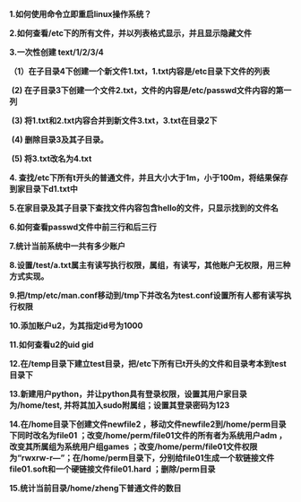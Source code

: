 **1.如何使用命令立即重启linux操作系统？**

**2.如何查看/etc下的所有文件，并以列表格式显示，并且显示隐藏文件**

**3.一次性创建 text/1/2/3/4** 

   **（1）在子目录4下创建一个新文件1.txt，1.txt内容是/etc目录下文件的列表**

​      **(2) 在子目录3下创建一个文件2.txt，文件的内容是/etc/passwd文件内容的第一列** 

​      **(3) 将1.txt和2.txt内容合并到新文件3.txt，3.txt在目录2下**

​      **(4) 删除目录3及其子目录。**

​      **(5) 将3.txt改名为4.txt**

**4. 查找/etc下所有t开头的普通文件，并且大小大于1m，小于100m，将结果保存到家目录下d1.txt中**

**5.在家目录及其子目录下查找文件内容包含hello的文件，只显示找到的文件名**

**6.如何查看passwd文件中前三行和后三行**

**7.统计当前系统中一共有多少账户**

**8.设置/test/a.txt属主有读写执行权限，属组，有读写，其他账户无权限，用三种方式实现。**

**9.把/tmp/etc/man.conf移动到/tmp下并改名为test.conf设置所有人都有读写执行权限**

**10.添加账户u2，为其指定id号为1000**

**11.如何查看u2的uid gid**

**12.在/temp目录下建立test目录，把/etc下所有已t开头的文件和目录考本到test目录下**

**13.新建用户python，并让python具有登录权限，设置其用户家目录为/home/test, 并将其加入sudo附属组；设置其登录密码为123**

**14.在/home目录下创建文件newfile2 ，移动文件newfile2到/home/perm目录下同时改名为file01 ；改变/home/perm/file01文件的所有者为系统用户adm ，改变其所属组为系统用户组games ；改变/home/perm/file01文件权限为“rwxrw-r—”；在/home/perm目录下，分别给file01生成一个软链接文件file01.soft和一个硬链接文件file01.hard ；删除/perm目录**

**15.统计当前目录/home/zheng下普通文件的数目**